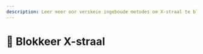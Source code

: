 ```yaml
---
description: Leer meer oor verskeie ingeboude metodes om X-straal te blok.
---
```


# 🩻 Blokkeer X-straal
